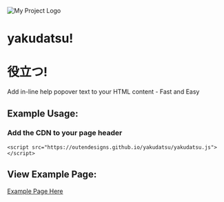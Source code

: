 ![My Project Logo](https://outendesigns.github.io/yakudatsu/images/IMG_0115.PNG)
# yakudatsu!
# 役立つ!
Add in-line help popover text to your HTML content - Fast and Easy
## Example Usage:
### Add the CDN to your page header
`<script src="https://outendesigns.github.io/yakudatsu/yakudatsu.js"></script>`
## View Example Page:
<a href="https://outendesigns.github.io/yakudatsu/example.html">Example Page Here</a>